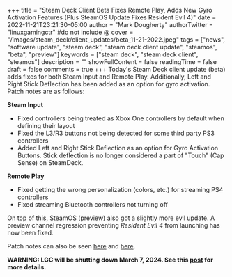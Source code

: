 +++
title = "Steam Deck Client Beta Fixes Remote Play, Adds New Gyro Activation Features (Plus SteamOS Update Fixes Resident Evil 4)"
date = 2022-11-21T23:21:30-05:00
author = "Mark Dougherty"
authorTwitter = "linuxgamingctr" #do not include @
cover = "/images/steam_deck/client_updates/beta_11-21-2022.jpeg"
tags = ["news", "software update", "steam deck", "steam deck client update", "steamos", "beta", "preview"]
keywords = ["steam deck", "steam deck client", "steamos"]
description = ""
showFullContent = false
readingTime = false
draft = false
comments = true
+++
Today's Steam Deck client update (beta) adds fixes for both Steam Input and Remote Play. Additionally, Left and Right Stick Deflection has been added as an option for gyro activation. Patch notes are as follows:

**Steam Input**
- Fixed controllers being treated as Xbox One controllers by default when defining their layout
- Fixed the L3/R3 buttons not being detected for some third party PS3 controllers
- Added Left and Right Stick Deflection as an option for Gyro Activation Buttons. Stick deflection is no longer considered a part of "Touch" (Cap Sense) on SteamDeck.

**Remote Play**
- Fixed getting the wrong personalization (colors, etc.) for streaming PS4 controllers
- Fixed streaming Bluetooth controllers not turning off

On top of this, SteamOS (preview) also got a slightly more evil update. A preview channel regression preventing *Resident Evil 4* from launching has now been fixed.

Patch notes can also be seen [here](https://steamcommunity.com/games/1675200/announcements/detail/3497637038418820026) and [here](https://steamcommunity.com/games/1675200/announcements/detail/3497637038418713124).

**WARNING: LGC will be shutting down March 7, 2024. See this [post](https://linuxgamingcentral.com/posts/the-end-of-lgc/) for more details.**
